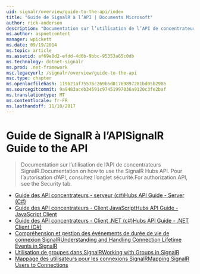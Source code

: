```yaml
---
uid: signalr/overview/guide-to-the-api/index
title: "Guide de SignalR à l’API | Documents Microsoft"
author: rick-anderson
description: "Documentation sur l’utilisation de l’API de concentrateurs SignalR. Pour l’autorisation d’API, consultez l’onglet sécurité."
ms.author: aspnetcontent
manager: wpickett
ms.date: 09/19/2014
ms.topic: article
ms.assetid: af69e8d2-efdd-4d0b-9bbc-95353a65c0db
ms.technology: dotnet-signalr
ms.prod: .net-framework
msc.legacyurl: /signalr/overview/guide-to-the-api
msc.type: chapter
ms.openlocfilehash: 119b21af75576c269b5d81769897281bd05b2986
ms.sourcegitcommit: 9a9483aceb34591c97451997036a9120c3fe2baf
ms.translationtype: MT
ms.contentlocale: fr-FR
ms.lasthandoff: 11/10/2017
---
```

<a name="signalr-guide-to-the-api"></a><span data-ttu-id="1bf8c-104">Guide de SignalR à l’API</span><span class="sxs-lookup"><span data-stu-id="1bf8c-104">SignalR Guide to the API</span></span>
====================
> <span data-ttu-id="1bf8c-105">Documentation sur l’utilisation de l’API de concentrateurs SignalR.</span><span class="sxs-lookup"><span data-stu-id="1bf8c-105">Documentation on how to use the SignalR Hubs API.</span></span> <span data-ttu-id="1bf8c-106">Pour l’autorisation d’API, consultez l’onglet sécurité.</span><span class="sxs-lookup"><span data-stu-id="1bf8c-106">For authorization API, see the Security tab.</span></span>


- [<span data-ttu-id="1bf8c-107">Guide des API concentrateurs - serveur (c#)</span><span class="sxs-lookup"><span data-stu-id="1bf8c-107">Hubs API Guide - Server (C#)</span></span>](hubs-api-guide-server.md)
- [<span data-ttu-id="1bf8c-108">Guide des API concentrateurs - Client JavaScript</span><span class="sxs-lookup"><span data-stu-id="1bf8c-108">Hubs API Guide - JavaScript Client</span></span>](hubs-api-guide-javascript-client.md)
- [<span data-ttu-id="1bf8c-109">Guide des API concentrateurs - Client .NET (c#)</span><span class="sxs-lookup"><span data-stu-id="1bf8c-109">Hubs API Guide - .NET Client (C#)</span></span>](hubs-api-guide-net-client.md)
- [<span data-ttu-id="1bf8c-110">Compréhension et gestion des événements de durée de vie de connexion SignalR</span><span class="sxs-lookup"><span data-stu-id="1bf8c-110">Understanding and Handling Connection Lifetime Events in SignalR</span></span>](handling-connection-lifetime-events.md)
- [<span data-ttu-id="1bf8c-111">Utilisation de groupes dans SignalR</span><span class="sxs-lookup"><span data-stu-id="1bf8c-111">Working with Groups in SignalR</span></span>](working-with-groups.md)
- [<span data-ttu-id="1bf8c-112">Mappage des utilisateurs pour les connexions SignalR</span><span class="sxs-lookup"><span data-stu-id="1bf8c-112">Mapping SignalR Users to Connections</span></span>](mapping-users-to-connections.md)
